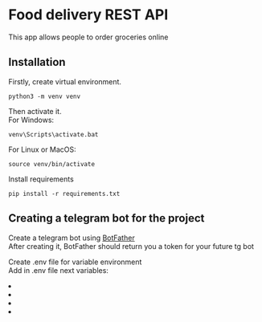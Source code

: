 # Food delivery REST API
This app allows people to order groceries online

## Installation
Firstly, create virtual environment.
```
python3 -m venv venv
```
Then activate it.<br>
For Windows:
```
venv\Scripts\activate.bat
```
For Linux or MacOS:
```
source venv/bin/activate
```
Install requirements
```
pip install -r requirements.txt
```

## Creating a telegram bot for the project
Create a telegram bot using <a href='https://t.me/BotFather'>BotFather</a><br>
After creating it, BotFather should return you a token for your future tg bot

Create .env file for variable environment<br>
Add in .env file next variables:
<li></li>
<li></li>
<li></li>
<li></li>
